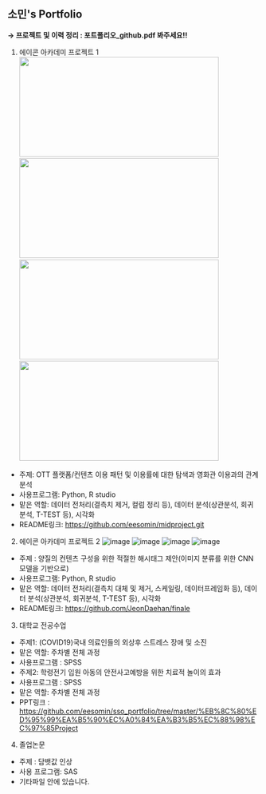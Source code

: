 ## 소민's Portfolio



**→ 프로젝트 및 이력 정리 : 포트폴리오_github.pdf 봐주세요!!**

1) 에이콘 아카데미 프로젝트 1   
<img src="https://user-images.githubusercontent.com/37919866/216243879-8b881803-62c5-4f91-a4ec-6440f3af913d.png"  width="400" height="200"/><img src="https://user-images.githubusercontent.com/37919866/216243927-9dc37fe7-ee5a-439f-b8f5-705ef9085c9a.png"  width="400" height="200"/>
<img src="https://user-images.githubusercontent.com/37919866/216243992-b953fb88-1058-44a0-adc5-d365ef541841.png"  width="400" height="200"/><img src="https://user-images.githubusercontent.com/37919866/216244047-69a498b3-f65d-4570-b455-93178e1d13a7.png"  width="400" height="200"/>

- 주제: OTT 플랫폼/컨텐츠 이용 패턴 및 이용률에 대한 탐색과 영화관 이용과의 관계 분석
- 사용프로그램: Python, R studio
- 맡은 역할: 데이터 전처리(결측치 제거, 컬럼 정리 등), 데이터 분석(상관분석, 회귀분석, T-TEST 등), 시각화
- README링크: https://github.com/eesomin/midproject.git



2) 에이콘 아카데미 프로젝트 2
![image](https://user-images.githubusercontent.com/37919866/216243625-f053722a-3b39-48ea-8feb-dc593b79646e.png)
![image](https://user-images.githubusercontent.com/37919866/216243713-718362a5-eca9-4173-82b1-63884100f845.png)
![image](https://user-images.githubusercontent.com/37919866/216243750-33ff8fe0-e302-47ca-8547-d74460e003d8.png)
![image](https://user-images.githubusercontent.com/37919866/216244115-c6f4e48f-ede8-4fc6-961e-4e0a059035ec.png)

- 주제 : 양질의 컨텐츠 구성을 위한 적절한 해시태그 제안(이미지 분류를 위한 CNN 모델을 기반으로)
- 사용프로그램: Python, R studio
- 맡은 역할: 데이터 전처리(결측치 대체 및 제거, 스케일링, 데이터프레임화 등), 데이터 분석(상관분석, 회귀분석, T-TEST 등), 시각화
- README링크: https://github.com/JeonDaehan/finale



3) 대학교 전공수업
- 주제1: (COVID19)국내 의료인들의 외상후 스트레스 장애 및 소진
- 맡은 역할: 주차별 전체 과정
- 사용프로그램 : SPSS
- 주제2: 학령전기 입원 아동의 안전사고예방을 위한 치료적 놀이의 효과
- 사용프로그램 : SPSS
- 맡은 역할: 주차별 전체 과정
- PPT링크 : https://github.com/eesomin/sso_portfolio/tree/master/%EB%8C%80%ED%95%99%EA%B5%90%EC%A0%84%EA%B3%B5%EC%88%98%EC%97%85Project



4) 졸업논문
- 주제 : 담뱃값 인상
- 사용 프로그램: SAS
- 기타파일 안에 있습니다.

